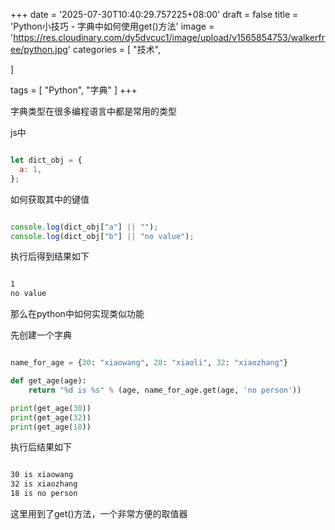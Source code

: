 +++
date = '2025-07-30T10:40:29.757225+08:00'
draft = false
title = 'Python小技巧 - 字典中如何使用get()方法'
image = 'https://res.cloudinary.com/dy5dvcuc1/image/upload/v1565854753/walkerfree/python.jpg'
categories = [
    "技术",

]

tags = [
    "Python",
    "字典"
]
+++

字典类型在很多编程语言中都是常用的类型

js中

```javascript

let dict_obj = {
  a: 1,
};
```

如何获取其中的键值

```javascript

console.log(dict_obj["a"] || "");
console.log(dict_obj["b"] || "no value");
```

执行后得到结果如下

```bash

1
no value
```

那么在python中如何实现类似功能

先创建一个字典

```python

name_for_age = {30: "xiaowang", 28: "xiaoli", 32: "xiaozhang"}

def get_age(age):
    return "%d is %s" % (age, name_for_age.get(age, 'no person'))

print(get_age(30))
print(get_age(32))
print(get_age(18))
```

执行后结果如下

```bash

30 is xiaowang
32 is xiaozhang
18 is no person
```

这里用到了get()方法，一个非常方便的取值器
